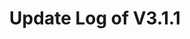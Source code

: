 ---
permalink: /wiki/posts/update-log/3-1-1
title: "Update Log of V3.1.1"
redirect_from:
  - /Posts/Update-Log/3-1-1
easy_links:
  list:
    - link_name: "V3.1.1"
      search:
        name: "V3.1.1"
short_description: "Added mostly quality improvements, nothing huge to the average player."
update_published_at: "2021-03-30 04:15:00 +00:00"
post_created_at: "2021-04-16 00:00:00 +00:00"
post_updated_at: "2021-05-27 00:00:00 +00:00"
tags:
  - V3
  - Improvements Only
update_log_data:
  version: "3.1.1"
  content:
    - title: "Summary"
      id: "SummaryList"
      type: "Unordered_List"
      content:
        - text: "Added mostly quality improvements, nothing huge to the average player."
    - title: "Full Change List"
      id: "ChangeList"
      type: "Unordered_List"
      content:
        - text: "Reorganized some of the backend for the dock placing system."
        - text: "Fixed a mistake that would have messed up how the docks are placed and which ones are placed at which dock entrance. - For unknown reasons it wasn't appearing to affect anything but I suspect it would have if it actually was."
        - text: "Moved the <code>Dock / Old Game Rooms Dock</code> to where it should have been. (Two more dock entrances were added in the last update to account for the size of the showcase integration but I forgot to move the <code>Dock / Old Game Rooms Dock</code>.)"
          content:
            - text: "Same applies to the <code>Dock / NPCs Key Dock</code> although it was only moved one dock entrance over."
        - text: "Added some updates to the dock placing system that I have been long wanting to do:"
          content:
            - text: "Docks in the middle section of the map are now (finally) automatically placed. This makes it so every dock in the game is placed by the game and not by me (with a few exceptions). Yay!"
            - text: "Docks are now (finally) placed alphabetically (or to be more specific by a list of priorities of each character which the explanation for is *way* beyond the scope of this update log). This is dependent on what I like to call the docks and doesn't actually have to be their user-facing name but usually is. Also this change does not affect docks with reserved dock entrances for obvious reasons. - The old organizing system was based on when they were listed in a list."
---